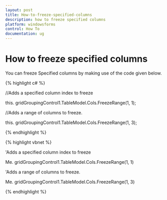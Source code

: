 ```yaml
---
layout: post
title: How-to-freeze-specified-columns
description: how to freeze specified columns
platform: windowsforms
control: How To
documentation: ug
---
```


# How to freeze specified columns

You can freeze Specified columns by making use of the code given below.

{% highlight c# %}



//Adds a specified column index  to freeze

this. gridGroupingControl1.TableModel.Cols.FreezeRange(1, 1);



//Adds a range of columns to freeze.

this. gridGroupingControl1.TableModel.Cols.FreezeRange(1, 3);

{% endhighlight %}

{% highlight vbnet %}



'Adds a specified column index  to freeze

Me. gridGroupingControl1.TableModel.Cols.FreezeRange(1, 1)



'Adds a range of columns to freeze.

Me. gridGroupingControl1.TableModel.Cols.FreezeRange(1, 3)


{% endhighlight %}
